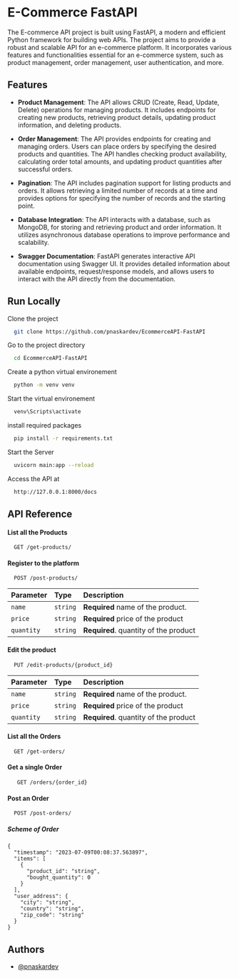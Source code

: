 
# E-Commerce FastAPI

The E-commerce API project is built using FastAPI, a modern and efficient Python framework for building web APIs. The project aims to provide a robust and scalable API for an e-commerce platform. It incorporates various features and functionalities essential for an e-commerce system, such as product management, order management, user authentication, and more.

## Features

- **Product Management**: The API allows CRUD (Create, Read, Update, Delete) operations for managing products. It includes endpoints for creating new products, retrieving product details, updating product information, and deleting products.

- **Order Management**: The API provides endpoints for creating and managing orders. Users can place orders by specifying the desired products and quantities. The API handles checking product availability, calculating order total amounts, and updating product quantities after successful orders.

- **Pagination**: The API includes pagination support for listing products and orders. It allows retrieving a limited number of records at a time and provides options for specifying the number of records and the starting point.

- **Database Integration**: The API interacts with a database, such as MongoDB, for storing and retrieving product and order information. It utilizes asynchronous database operations to improve performance and scalability.

- **Swagger Documentation**: FastAPI generates interactive API documentation using Swagger UI. It provides detailed information about available endpoints, request/response models, and allows users to interact with the API directly from the documentation.
## Run Locally

Clone the project

```bash
  git clone https://github.com/pnaskardev/EcommerceAPI-FastAPI
```

Go to the project directory

```bash
  cd EcommerceAPI-FastAPI
```

Create a python virtual environement

```bash
  python -m venv venv
```

Start the virtual environement

```bash
  venv\Scripts\activate
```

install required packages

```bash
  pip install -r requirements.txt
```

Start the Server

```bash
  uvicorn main:app --reload
```

Access the API at 

```bash
  http://127.0.0.1:8000/docs
```


## API Reference


#### List all the Products

```http
  GET /get-products/
```

#### Register to the platform

```http
  POST /post-products/
```
| Parameter | Type     | Description                       |
| :-------- | :------- | :-------------------------------- |
| `name` | `string` | **Required** name of the product.  |
| `price` | `string` | **Required** price of the product |
| `quantity` | `string` | **Required**. quantity of the product |


#### Edit the product

```http
  PUT /edit-products/{product_id}
```
| Parameter | Type     | Description                       |
| :-------- | :------- | :-------------------------------- |
| `name` | `string` | **Required** name of the product.  |
| `price` | `string` | **Required** price of the product |
| `quantity` | `string` | **Required**. quantity of the product |

#### List all the Orders

```http
  GET /get-orders/
```

#### Get a single Order

```http
   GET /orders/{order_id}
```

#### Post an Order 

```http
  POST /post-orders/
```
##### Scheme of Order
```
{
  "timestamp": "2023-07-09T00:08:37.563897",
  "items": [
    {
      "product_id": "string",
      "bought_quantity": 0
    }
  ],
  "user_address": {
    "city": "string",
    "country": "string",
    "zip_code": "string"
  }
}
```
## Authors

- [@pnaskardev](https://www.github.com/pnaskardev)

